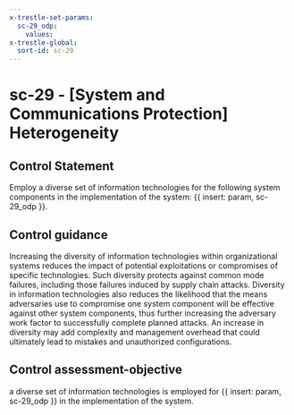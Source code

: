 ```yaml
---
x-trestle-set-params:
  sc-29_odp:
    values:
x-trestle-global:
  sort-id: sc-29
---
```


# sc-29 - \[System and Communications Protection\] Heterogeneity

## Control Statement

Employ a diverse set of information technologies for the following system components in the implementation of the system: {{ insert: param, sc-29_odp }}.

## Control guidance

Increasing the diversity of information technologies within organizational systems reduces the impact of potential exploitations or compromises of specific technologies. Such diversity protects against common mode failures, including those failures induced by supply chain attacks. Diversity in information technologies also reduces the likelihood that the means adversaries use to compromise one system component will be effective against other system components, thus further increasing the adversary work factor to successfully complete planned attacks. An increase in diversity may add complexity and management overhead that could ultimately lead to mistakes and unauthorized configurations.

## Control assessment-objective

a diverse set of information technologies is employed for {{ insert: param, sc-29_odp }} in the implementation of the system.

